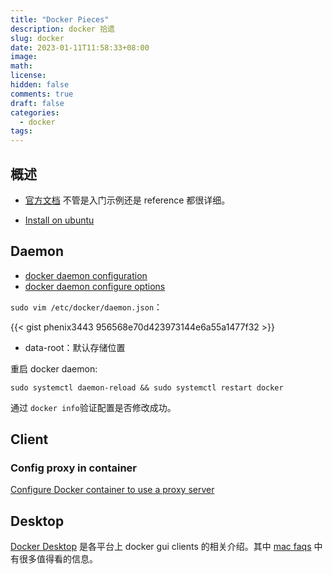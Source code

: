 ```yaml
---
title: "Docker Pieces"
description: docker 拾遗
slug: docker
date: 2023-01-11T11:58:33+08:00
image:
math:
license:
hidden: false
comments: true
draft: false
categories:
  - docker
tags:
---
```


## 概述

- [官方文档](https://docs.docker.com/) 不管是入门示例还是 reference 都很详细。

- [Install on ubuntu](https://docs.docker.com/engine/install/ubuntu/)

## Daemon

- [docker daemon configuration](https://docs.docker.com/config/daemon/)
- [docker daemon configure options](https://docs.docker.com/engine/reference/commandline/dockerd/#daemon-configuration-file)

`sudo vim /etc/docker/daemon.json`：

{{< gist phenix3443 956568e70d423973144e6a55a1477f32 >}}

- data-root：默认存储位置

重启 docker daemon:

`sudo systemctl daemon-reload && sudo systemctl restart docker`

通过 `docker info`验证配置是否修改成功。

## Client

### Config proxy in container

[Configure Docker container to use a proxy server](https://docs.docker.com/network/proxy/)

## Desktop

[Docker Desktop](https://docs.docker.com/desktop/) 是各平台上 docker gui clients 的相关介绍。其中 [mac faqs](https://docs.docker.com/desktop/faqs/macfaqs/) 中有很多值得看的信息。

